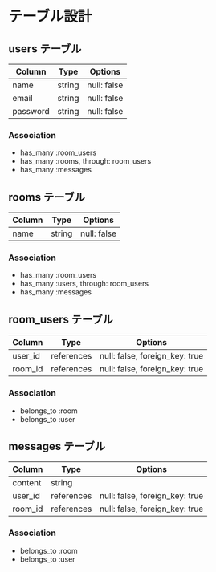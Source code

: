 # テーブル設計

## users テーブル  

| Column   | Type   | Options     |      
| -------- | ------ | ----------- |          
| name     | string | null: false |                
| email    | string | null: false |        
| password | string | null: false |                  
    
### Association    
- has_many :room_users          
- has_many :rooms, through: room_users      
- has_many :messages    
  
## rooms テーブル

| Column | Type   | Options     |
| ------ | ------ | ----------- |
| name  | string | null: false |

### Association
- has_many :room_users
- has_many :users, through: room_users  
- has_many :messages

## room_users テーブル

| Column  | Type    | Options                        |
| ------- | ------- | ------------------------------ |
| user_id | references | null: false, foreign_key: true |
| room_id | references | null: false, foreign_key: true |

### Association

- belongs_to :room
- belongs_to :user
  
## messages テーブル

| Column  | Type    | Options                        |
| ------- |  ------- | ------------------------------ |
| content    | string  |
| user_id | references | null: false, foreign_key: true |
| room_id | references | null: false, foreign_key: true |

### Association

- belongs_to :room
- belongs_to :user

